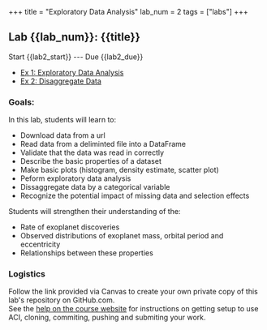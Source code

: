 +++
title = "Exploratory Data Analysis"
lab_num = 2
tags = ["labs"]
+++

## Lab {{lab_num}}: {{title}}

Start {{lab2_start}} ---
Due {{lab2_due}}

- [Ex 1: Exploratory Data Analysis](https://psuastro497.github.io/lab2-start/ex1.html)
- [Ex 2: Disaggregate Data](https://psuastro497.github.io/lab2-start/ex2.html)

### Goals:
In this lab, students will learn to:
- Download data from a url
- Read data from a deliminted file into a DataFrame
- Validate that the data was read in correctly
- Describe the basic properties of a dataset
- Make basic plots (histogram, density estimate, scatter plot)
- Peform exploratory data analysis
- Dissaggregate data by a categorical variable
- Recognize the potential impact of missing data and selection effects

Students will strengthen their understanding of the:
- Rate of exoplanet discoveries 
- Observed distributions of exoplanet mass, orbital period and eccentricity
- Relationships between these properties

### Logistics
Follow the link provided via Canvas to create your own private copy of this lab's repository on GitHub.com.   
See the
[help on the course website](https://psuastro497.github.io/fall2022/resources/labs/) for instructions on getting setup to use ACI, cloning, commiting, pushing and submiting your work.

